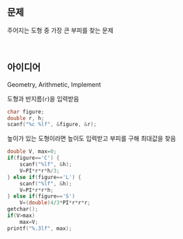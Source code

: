 ## 문제
주어지는 도형 중 가장 큰 부피를 찾는 문제

<br/>

## 아이디어
Geometry, Arithmetic, Implement

도형과 반지름(`r`)을 입력받음
```c
char figure;
double r, h;
scanf("%c %lf", &figure, &r);
```
높이가 있는 도형이라면 높이도 입력받고 부피를 구해 최대값을 찾음
```c
double V, max=0;
if(figure=='C') {
	scanf("%lf", &h);
	V=PI*r*r*h/3;
} else if(figure=='L') {
	scanf("%lf", &h);
	V=PI*r*r*h;
} else if(figure=='S')
	V=(double)4/3*PI*r*r*r;
getchar();
if(V>max)
	max=V;
printf("%.3lf", max);
```